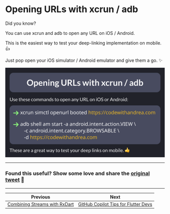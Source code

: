 # Opening URLs with xcrun / adb

Did you know?

You can use xcrun and adb to open any URL on iOS / Android.

This is the easiest way to test your deep-linking implementation on mobile. 👍

Just pop open your iOS simulator / Android emulator and give them a go. ✨

![](138.png)

---

### Found this useful? Show some love and share the [original tweet](https://twitter.com/biz84/status/1732369744399835344) 🙏

---

| Previous | Next |
| -------- | ---- |
| [Combining Streams with RxDart](../0137-rxdart-combine-latest/index.md) | [GitHub Copilot Tips for Flutter Devs](../0139-github-copilot-tips-flutter-devs/index.md) |




